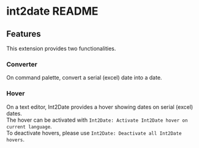 # int2date README
## Features
This extension provides two functionalities.  

### Converter  
On command palette, convert a serial (excel) date into a date.  

### Hover  
On a text editor, Int2Date provides a hover showing dates on serial (excel) dates.  
The hover can be activated with `Int2Date: Activate Int2Date hover on current language`.  
To deactivate hovers, please use `Int2Date: Deactivate all Int2Date hovers`.  
